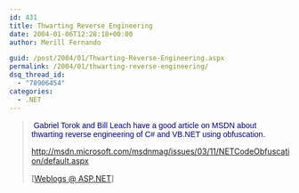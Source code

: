 ```yaml
---
id: 431
title: Thwarting Reverse Engineering
date: 2004-01-06T12:28:18+00:00
author: Merill Fernando

guid: /post/2004/01/Thwarting-Reverse-Engineering.aspx
permalink: /2004/01/thwarting-reverse-engineering/
dsq_thread_id:
  - "78906454"
categories:
  - .NET
---
```

<body xmlns="http://www.w3.org/1999/xhtml">
    <div class="Section1">
        <blockquote style='margin-top:5.0pt;margin-bottom:5.0pt'> 
        <p>
            &#160;<span class="pd"><font color="navy"><span style='; font-family:Arial;color:navy'>Gabriel
            Torok and Bill Leach have a good article on MSDN about thwarting reverse engineering
            of C# and VB.NET using obfuscation.</span></font></span>
        </p>
        <p>
            <span class="pd"><a href="http://msdn.microsoft.com/msdnmag/issues/03/11/NETCodeObfuscation/default.aspx" title="http://msdn.microsoft.com/msdnmag/issues/03/11/NETCodeObfuscation/default.aspx">http://msdn.microsoft.com/msdnmag/issues/03/11/NETCodeObfuscation/default.aspx</a></span>
        </p>
        <p class="MsoNormal">
            <img border="0" width="1" height="1" id="_x0000_i1025" src="http://weblogs.asp.net/scottdavies/aggbug/47708.aspx" />
            <br />
            [<a href="http://weblogs.asp.net/scottdavies/archive/2004/01/05/47708.aspx">Weblogs
            @ ASP.NET</a>]
        </p>
        </blockquote>
    </div>
</body>